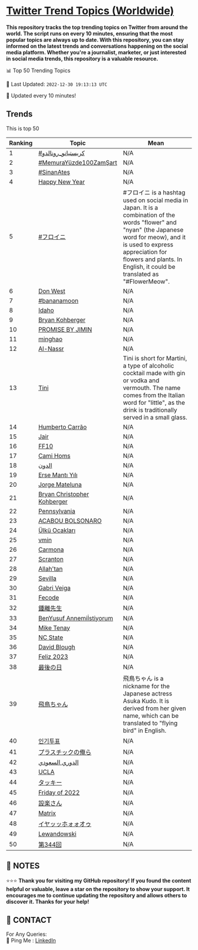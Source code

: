 [Twitter Trend Topics (Worldwide)](https://github.com/ErcinDedeoglu/Twitter-Trend-Topics)
==========

**This repository tracks the top trending topics on Twitter from around the world. 
The script runs on every 10 minutes, ensuring that the most popular topics are always up to date. 
With this repository, you can stay informed on the latest trends and conversations happening on the social media platform. 
Whether you're a journalist, marketer, or just interested in social media trends, this repository is a valuable resource.**


📊 Top 50 Trending Topics

📆 Last Updated: `2022-12-30 19:13:13 UTC`

🔧 Updated every 10 minutes!


## Trends

This is top 50

| Ranking | Topic | Mean |
| ------- | ------------ | ------------ |
| 1 | [#كريستيانو_رونالدو](http://twitter.com/search?q=%23%d9%83%d8%b1%d9%8a%d8%b3%d8%aa%d9%8a%d8%a7%d9%86%d9%88_%d8%b1%d9%88%d9%86%d8%a7%d9%84%d8%af%d9%88) | N/A |
| 2 | [#MemuraYüzde100ZamŞart](http://twitter.com/search?q=%23MemuraY%c3%bczde100Zam%c5%9eart) | N/A |
| 3 | [#SinanAteş](http://twitter.com/search?q=%23SinanAte%c5%9f) | N/A |
| 4 | [Happy New Year](http://twitter.com/search?q=Happy+New+Year) | N/A |
| 5 | [#フロイニ](http://twitter.com/search?q=%23%e3%83%95%e3%83%ad%e3%82%a4%e3%83%8b) | #フロイニ is a hashtag used on social media in Japan. It is a combination of the words "flower" and "nyan" (the Japanese word for meow), and it is used to express appreciation for flowers and plants. In English, it could be translated as "#FlowerMeow". |
| 6 | [Don West](http://twitter.com/search?q=Don+West) | N/A |
| 7 | [#bananamoon](http://twitter.com/search?q=%23bananamoon) | N/A |
| 8 | [Idaho](http://twitter.com/search?q=Idaho) | N/A |
| 9 | [Bryan Kohberger](http://twitter.com/search?q=Bryan+Kohberger) | N/A |
| 10 | [PROMISE BY JIMIN](http://twitter.com/search?q=PROMISE+BY+JIMIN) | N/A |
| 11 | [minghao](http://twitter.com/search?q=minghao) | N/A |
| 12 | [Al-Nassr](http://twitter.com/search?q=Al-Nassr) | N/A |
| 13 | [Tini](http://twitter.com/search?q=Tini) | Tini is short for Martini, a type of alcoholic cocktail made with gin or vodka and vermouth. The name comes from the Italian word for "little", as the drink is traditionally served in a small glass. |
| 14 | [Humberto Carrão](http://twitter.com/search?q=Humberto+Carr%c3%a3o) | N/A |
| 15 | [Jair](http://twitter.com/search?q=Jair) | N/A |
| 16 | [FF10](http://twitter.com/search?q=FF10) | N/A |
| 17 | [Cami Homs](http://twitter.com/search?q=Cami+Homs) | N/A |
| 18 | [الدون](http://twitter.com/search?q=%d8%a7%d9%84%d8%af%d9%88%d9%86) | N/A |
| 19 | [Erse Mantı Yılı](http://twitter.com/search?q=Erse+Mant%c4%b1+Y%c4%b1l%c4%b1) | N/A |
| 20 | [Jorge Mateluna](http://twitter.com/search?q=Jorge+Mateluna) | N/A |
| 21 | [Bryan Christopher Kohberger](http://twitter.com/search?q=Bryan+Christopher+Kohberger) | N/A |
| 22 | [Pennsylvania](http://twitter.com/search?q=Pennsylvania) | N/A |
| 23 | [ACABOU BOLSONARO](http://twitter.com/search?q=ACABOU+BOLSONARO) | N/A |
| 24 | [Ülkü Ocakları](http://twitter.com/search?q=%c3%9clk%c3%bc+Ocaklar%c4%b1) | N/A |
| 25 | [vmin](http://twitter.com/search?q=vmin) | N/A |
| 26 | [Carmona](http://twitter.com/search?q=Carmona) | N/A |
| 27 | [Scranton](http://twitter.com/search?q=Scranton) | N/A |
| 28 | [Allah'tan](http://twitter.com/search?q=Allah%27tan) | N/A |
| 29 | [Sevilla](http://twitter.com/search?q=Sevilla) | N/A |
| 30 | [Gabri Veiga](http://twitter.com/search?q=Gabri+Veiga) | N/A |
| 31 | [Fecode](http://twitter.com/search?q=Fecode) | N/A |
| 32 | [鍾離先生](http://twitter.com/search?q=%e9%8d%be%e9%9b%a2%e5%85%88%e7%94%9f) | N/A |
| 33 | [BenYusuf Annemiİstiyorum](http://twitter.com/search?q=BenYusuf+Annemi%c4%b0stiyorum) | N/A |
| 34 | [Mike Tenay](http://twitter.com/search?q=Mike+Tenay) | N/A |
| 35 | [NC State](http://twitter.com/search?q=NC+State) | N/A |
| 36 | [David Blough](http://twitter.com/search?q=David+Blough) | N/A |
| 37 | [Feliz 2023](http://twitter.com/search?q=Feliz+2023) | N/A |
| 38 | [最後の日](http://twitter.com/search?q=%e6%9c%80%e5%be%8c%e3%81%ae%e6%97%a5) | N/A |
| 39 | [飛鳥ちゃん](http://twitter.com/search?q=%e9%a3%9b%e9%b3%a5%e3%81%a1%e3%82%83%e3%82%93) | 飛鳥ちゃん is a nickname for the Japanese actress Asuka Kudo. It is derived from her given name, which can be translated to "flying bird" in English. |
| 40 | [인기투표](http://twitter.com/search?q=%ec%9d%b8%ea%b8%b0%ed%88%ac%ed%91%9c) | N/A |
| 41 | [プラスチックの俺ら](http://twitter.com/search?q=%e3%83%97%e3%83%a9%e3%82%b9%e3%83%81%e3%83%83%e3%82%af%e3%81%ae%e4%bf%ba%e3%82%89) | N/A |
| 42 | [الدوري السعودي](http://twitter.com/search?q=%d8%a7%d9%84%d8%af%d9%88%d8%b1%d9%8a+%d8%a7%d9%84%d8%b3%d8%b9%d9%88%d8%af%d9%8a) | N/A |
| 43 | [UCLA](http://twitter.com/search?q=UCLA) | N/A |
| 44 | [タッキー](http://twitter.com/search?q=%e3%82%bf%e3%83%83%e3%82%ad%e3%83%bc) | N/A |
| 45 | [Friday of 2022](http://twitter.com/search?q=Friday+of+2022) | N/A |
| 46 | [設楽さん](http://twitter.com/search?q=%e8%a8%ad%e6%a5%bd%e3%81%95%e3%82%93) | N/A |
| 47 | [Matrix](http://twitter.com/search?q=Matrix) | N/A |
| 48 | [イヤッッホォォオゥ](http://twitter.com/search?q=%e3%82%a4%e3%83%a4%e3%83%83%e3%83%83%e3%83%9b%e3%82%a9%e3%82%a9%e3%82%aa%e3%82%a5) | N/A |
| 49 | [Lewandowski](http://twitter.com/search?q=Lewandowski) | N/A |
| 50 | [第344回](http://twitter.com/search?q=%e7%ac%ac344%e5%9b%9e) | N/A |




## 📝 NOTES

⭐⭐⭐ **Thank you for visiting my GitHub repository! If you found the content helpful or valuable, leave a star on the repository to show your support. It encourages me to continue updating the repository and allows others to discover it. Thanks for your help!**

## 📨 CONTACT

 For Any Queries:  
            🏓 Ping Me : [LinkedIn](https://www.linkedin.com/in/ercindedeoglu/)